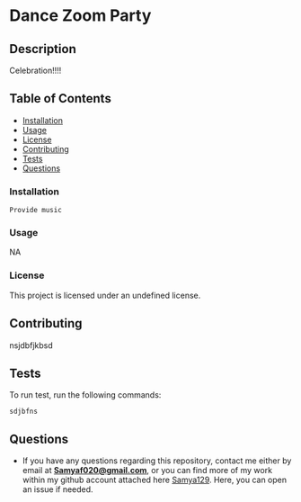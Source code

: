# Dance Zoom Party 

## Description 

Celebration!!!!

## Table of Contents

* [Installation](#installation)
* [Usage](#usage)
* [License](#license)
* [Contributing](#contributing)
* [Tests](#tests)
* [Questions](#questions)

### Installation

```
Provide music
```

### Usage

NA

### License 

 This project is licensed under an undefined license.

## Contributing 

nsjdbfjkbsd

## Tests

To run test, run the following commands:

```
sdjbfns
```

## Questions

* If you have any questions regarding this repository, contact me either by email at **Samyaf020@gmail.com**, or you can find more of my work within my github account attached here [Samya129](https://github.com/Samya129). Here, you can open an issue if needed.
 
